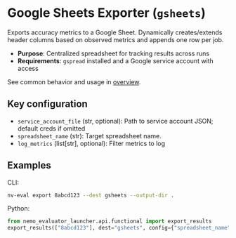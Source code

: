 # Google Sheets Exporter (`gsheets`)

Exports accuracy metrics to a Google Sheet. Dynamically creates/extends header columns based on observed metrics and appends one row per job.

- **Purpose**: Centralized spreadsheet for tracking results across runs
- **Requirements**: `gspread` installed and a Google service account with access

See common behavior and usage in [overview](overview.md).

## Key configuration
- `service_account_file` (str, optional): Path to service account JSON; default creds if omitted
- `spreadsheet_name` (str): Target spreadsheet name.
- `log_metrics` (list[str], optional): Filter metrics to log

## Examples

CLI:
```bash
nv-eval export 8abcd123 --dest gsheets --output-dir .
```

Python:
```python
from nemo_evaluator_launcher.api.functional import export_results
export_results(["8abcd123"], dest="gsheets", config={"spreadsheet_name": "Nemo Evaluator Launcher Results"})
```
